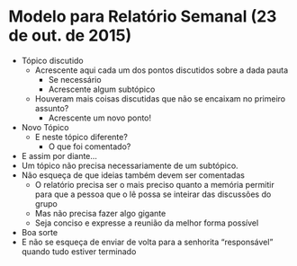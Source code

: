 # Modelo para Relatório Semanal (23 de out. de 2015)

+ Tópico discutido
  - Acrescente aqui cada um dos pontos discutidos sobre a dada pauta
    * Se necessário
    * Acrescente algum subtópico
  - Houveram mais coisas discutidas que não se encaixam no primeiro assunto?
    * Acrescente um novo ponto!
+ Novo Tópico
  - E neste tópico diferente?
    * O que foi comentado?
+ E assim por diante...
+ Um tópico não precisa necessariamente de um subtópico.
+ Não esqueça de que ideias também devem ser comentadas
  - O relatório precisa ser o mais preciso quanto a memória permitir para que a pessoa que o lê possa se inteirar das discussões do grupo
  - Mas não precisa fazer algo gigante
  - Seja conciso e expresse a reunião da melhor forma possível
+ Boa sorte
+ E não se esqueça de enviar de volta para a senhorita “responsável” quando tudo estiver terminado
